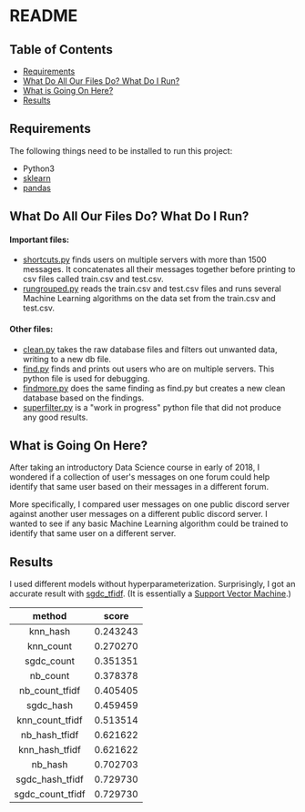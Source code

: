 # README

## Table of Contents  
+ [Requirements](#Requirements)
+ [What Do All Our Files Do? What Do I Run?](#What_Do_All_Our_Files_Do?_What_Do_I_Run?)
+ [What is Going On Here?](#What_is_Going_On_Here?)
+ [Results](#Results)

<a name="Requirements"/>

## Requirements

The following things need to be installed to run this project: 
- Python3
- [sklearn](https://scikit-learn.org/stable/install.html)
- [pandas](https://pandas.pydata.org/pandas-docs/stable/install.html)

<a name="What_Do_All_Our_Files_Do?_What_Do_I_Run?"/>

## What Do All Our Files Do? What Do I Run?

#### Important files: ####
- [shortcuts.py](shortcuts.py) finds users on multiple servers with more than 1500 messages. It concatenates all their messages together before printing to csv files called train.csv and test.csv.
- [rungrouped.py](rungrouped.py) reads the train.csv and test.csv files and runs several Machine Learning algorithms on the data set from the train.csv and test.csv.

#### Other files: ####
- [clean.py](clean.py) takes the raw database files and filters out unwanted data, writing to a new db file.
- [find.py](find.py) finds and prints out users who are on multiple servers. This python file is used for debugging.
- [findmore.py](findmore.py) does the same finding as find.py but creates a new clean database based on the findings.
- [superfilter.py](superfilter.py) is a "work in progress" python file that did not produce any good results.

<a name="What_is_Going_On_Here?"/>

## What is Going On Here?

After taking an introductory Data Science course in early of 2018, I wondered if a collection of user's messages on one forum could help identify that same user based on their messages in a different forum. 

More specifically, I compared user messages on one public discord server against another user messages on a different public discord server. I wanted to see if any basic Machine Learning algorithm could be trained to identify that same user on a different server.

<a name="Results"/>

## Results

I used different models without hyperparameterization. Surprisingly, I got an accurate result with [sgdc_tfidf](https://scikit-learn.org/stable/modules/generated/sklearn.feature_extraction.text.TfidfVectorizer.html). (It is essentially a [Support Vector Machine](https://scikit-learn.org/stable/modules/svm.html).)

**method**|**score**
:-----:|:-----:
knn\_hash|0.243243
knn\_count|0.270270
sgdc\_count|0.351351
nb\_count|0.378378
nb\_count\_tfidf|0.405405
sgdc\_hash|0.459459
knn\_count\_tfidf|0.513514
nb\_hash\_tfidf|0.621622
knn\_hash\_tfidf|0.621622
nb\_hash|0.702703
sgdc\_hash\_tfidf|0.729730
sgdc\_count\_tfidf|0.729730